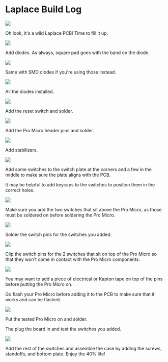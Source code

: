 # Laplace Build Log

![](https://s3.amazonaws.com/docs.keeb.io/assets/images/laplace/VMFhN8u.jpg)

Oh look, it's a wild Laplace PCB! Time to fill it up.

![](https://s3.amazonaws.com/docs.keeb.io/assets/images/laplace/To089fU.jpg)

Add diodes. As always, square pad goes with the band on the diode.

![](https://s3.amazonaws.com/docs.keeb.io/assets/images/laplace/rwMudJE.jpg)

Same with SMD diodes if you're using those instead.

![](https://s3.amazonaws.com/docs.keeb.io/assets/images/laplace/DMRdS9x.jpg)

All the diodes installed.

![](https://s3.amazonaws.com/docs.keeb.io/assets/images/laplace/DBPwP6g.jpg)

Add the reset switch and solder.

![](https://s3.amazonaws.com/docs.keeb.io/assets/images/laplace/1uEWuC6.jpg)

Add the Pro Micro header pins and solder.

![](https://s3.amazonaws.com/docs.keeb.io/assets/images/laplace/DxvzaGM.jpg)

Add stabilizers.

![](https://s3.amazonaws.com/docs.keeb.io/assets/images/laplace/QuJqy4S.jpg)

Add some switches to the switch plate at the corners and a few in the middle to make sure the plate aligns with the PCB.

It may be helpful to add keycaps to the switches to position them in the correct holes.

![](https://s3.amazonaws.com/docs.keeb.io/assets/images/laplace/eduvQX3.jpg)

Make sure you add the two switches that sit above the Pro Micro, as those must be soldered on before soldering the Pro Micro.

![](https://s3.amazonaws.com/docs.keeb.io/assets/images/laplace/tKRnM9V.jpg)

Solder the switch pins for the switches you added.

![](https://s3.amazonaws.com/docs.keeb.io/assets/images/laplace/6OjnF3h.jpg)

Clip the switch pins for the 2 switches that sit on top of the Pro Micro so that they won't come in contact with the Pro Micro components.

![](https://s3.amazonaws.com/docs.keeb.io/assets/images/laplace/1OaxlbE.jpg)

You may want to add a piece of electrical or Kapton tape on top of the pins before putting the Pro Micro on.

Go flash your Pro Micro before adding it to the PCB to make sure that it works and can be flashed.

![](https://s3.amazonaws.com/docs.keeb.io/assets/images/laplace/AgGBorZ.jpg)

Put the tested Pro Micro on and solder.

The plug the board in and test the switches you added.

![](https://s3.amazonaws.com/docs.keeb.io/assets/images/laplace/38Bq43Z.jpg)

Add the rest of the switches and assemble the case by adding the screws, standoffs, and bottom plate. Enjoy the 40% life!
